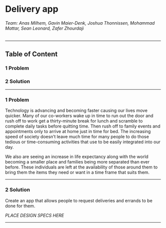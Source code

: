 # **Delivery app**
###### Team: Anas Milhem, Gavin Maier-Denk, Joshua Thonnissen, Mohammad Mattar, Sean Leonard, Zafer Zhourdaji
---
## **Table of Content**
### 1 Problem
### 2 Solution
---
### 1 Problem

Technology is advancing and becoming faster causing our lives move quicker. Many of our co-workers wake up in time to run out the door and rush off to work get a thirty-minute break for lunch and scramble to complete daily tasks before quitting time. Then rush off to family events and appointments only to arrive at home just in time for bed. The increasing speed of society doesn’t leave much time for many people to do those tedious or time-consuming activities that use to be easily integrated into our day.

We also are seeing an increase in life expectancy along with the world becoming a smaller place and families being more separated than ever before. These individuals are left at the availability of those around them to bring them the items they need or want in a time frame that suits them.

---
### 2 Solution
Create an app that allows people to request deliveries and errands to be done for them.

*PLACE DESIGN SPECS HERE*

---
